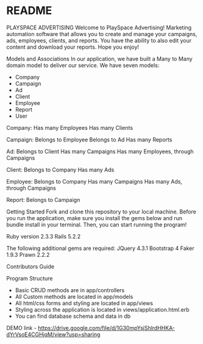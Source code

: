 # README

PLAYSPACE ADVERTISING
Welcome to PlaySpace Advertising! Marketing automation software that allows you to create and manage your campaigns, ads, employees, clients, and reports. You have the ability to also edit your content and download your reports. Hope you enjoy!

Models and Associations
In our application, we have built a Many to Many domain model to deliver our service. We have seven models:

- Company
- Campaign
- Ad
- Client
- Employee
- Report
- User

Company:
Has many Employees
Has many Clients

Campaign:
Belongs to Employee
Belongs to Ad
Has many Reports

Ad:
Belongs to Client
Has many Campaigns
Has many Employees, through Campaigns

Client:
Belongs to Company
Has many Ads

Employee:
Belongs to Company
Has many Campaigns
Has many Ads, through Campaigns

Report:
Belongs to Campaign

Getting Started
Fork and clone this repository to your local machine. Before you run the application, make sure you install the gems below and run bundle install in your terminal. Then, you can start running the program!

Ruby version 2.3.3
Rails 5.2.2

The following additional gems are required:
JQuery 4.3.1
Bootstrap 4
Faker 1.9.3
Prawn 2.2.2

Contributors Guide

Program Structure
- Basic CRUD methods are in app/controllers
- All Custom methods are located in app/models
- All html/css forms and styling are located in app/views
- Styling across the application is located in views/application.html.erb
- You can find database schema and data in db

DEMO link - https://drive.google.com/file/d/1G30mpYsjShlrdHHKA-dYrVsoE4CGHjqM/view?usp=sharing

